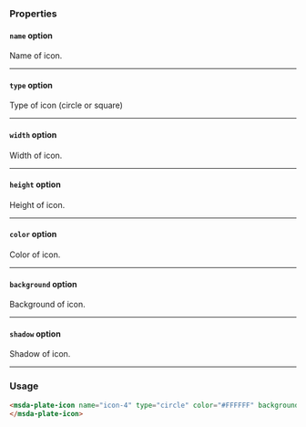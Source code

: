 ### Properties

#### `name` option
Name of icon.

---
#### `type` option
Type of icon (circle or square)


---
#### `width` option
Width of icon.


---
#### `height` option
Height of icon.


---
#### `color` option
Color of icon.


---
#### `background` option
Background of icon.

---
#### `shadow` option
Shadow of icon.


---
### Usage

```html
<msda-plate-icon name="icon-4" type="circle" color="#FFFFFF" background="lightBlue" shadow="1">
</msda-plate-icon>
```
